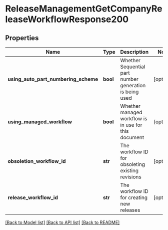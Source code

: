 # ReleaseManagementGetCompanyReleaseWorkflowResponse200

## Properties
Name | Type | Description | Notes
------------ | ------------- | ------------- | -------------
**using_auto_part_numbering_scheme** | **bool** | Whether Sequential part number generation is being             used | [optional] 
**using_managed_workflow** | **bool** | Whether managed workflow is in use for this document | [optional] 
**obsoletion_workflow_id** | **str** | The workflow ID for obsoleting existing revisions | [optional] 
**release_workflow_id** | **str** | The workflow ID for creating new releases | [optional] 

[[Back to Model list]](../README.md#documentation-for-models) [[Back to API list]](../README.md#documentation-for-api-endpoints) [[Back to README]](../README.md)


